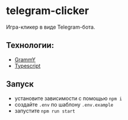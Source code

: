 # telegram-clicker

Игра-кликер в виде Telegram-бота.

## Технологии:

- [GrammY](https://grammy.dev/)
- [Typescript](https://www.typescriptlang.org/)

## Запуск

- установите зависимости с помощью `npm i`
- создайте `.env` по шаблону `.env.example`
- запустите `npm run start`
